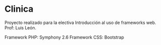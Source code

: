 # Clinica

Proyecto realizado para la electiva Introducción al uso de frameworks web. Prof: Luis León.

Framework PHP: Symphony 2.6
Framework CSS: Bootstrap
